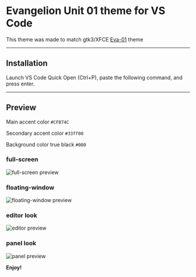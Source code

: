 # Evangelion Unit 01 theme for VS Code
This theme was made to match gtk3/XFCE [Eva-01](https://github.com/inatagan/eva-01) theme

<!-- [![version](https://img.shields.io/badge/vscode--marketplace-v0.0.1-brightgreen)](https://marketplace.visualstudio.com/items?itemName=inatagan.sakura-dark-vscode-theme) -->

---
## Installation
Launch VS Code Quick Open (Ctrl+P), paste the following command, and press enter.

<!-- `ext install inatagan.sakura-dark-vscode-theme` -->

---
## Preview
Main accent color `#CF074C`

Secondary accent color `#33ff00`

Background color true black `#000`

### full-screen
![full-screen preview](screenshot/Screenshot_2021-10-20_10-57-27.png)

### floating-window
![floating-window preview](screenshot/Screenshot_2021-10-20_11-08-32.png)

### editor look
![editor preview](screenshot/Screenshot_2021-10-20_11-09-16.png)

### panel look
![panel preview](screenshot/Screenshot_2021-10-20_11-09-46.png)

**Enjoy!**
